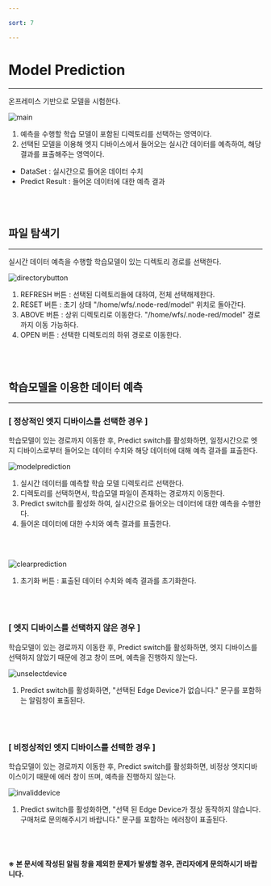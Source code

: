 ```yaml
---

sort: 7

---
```




# Model Prediction

---

온프레미스 기반으로 모델을 시험한다.<br/>

![main](images/7.1.main.png)

1. 예측을 수행할 학습 모델이 포함된 디렉토리를 선택하는 영역이다.
2. 선택된 모델을 이용해 엣지 디바이스에서 들어오는 실시간 데이터를 예측하여, 해당 결과를 표출해주는 영역이다.
- DataSet : 실시간으로 들어온 데이터 수치
- Predict Result : 들어온 데이터에 대한 예측 결과

<br/><br/>

## 파일 탐색기

---

실시간 데이터 예측을 수행할 학습모델이 있는 디렉토리 경로를 선택한다.<br/>

![directorybutton](images/7.2.directorybutton.png)

1. REFRESH 버튼 : 선택된 디렉토리들에 대하여, 전체 선택해제한다. 
2. RESET 버튼 : 초기 상태 "/home/wfs/.node-red/model" 위치로 돌아간다. 
3. ABOVE 버튼 : 상위 디렉토리로 이동한다. "/home/wfs/.node-red/model" 경로까지 이동 가능하다. 
4. OPEN 버튼 : 선택한 디렉토리의 하위 경로로 이동한다.

<br/><br/>

## 학습모델을 이용한 데이터 예측

---

### [ 정상적인 엣지 디바이스를 선택한 경우 ]

학습모델이 있는 경로까지 이동한 후, Predict switch를 활성화하면, 일정시간으로 엣지 디바이스로부터 들어오는 데이터 수치와 해당 데이터에 대해 예측 결과를 표출한다.<br/>

![modelprediction](images/7.3.modelprediction.png)

1. 실시간 데이터를 예측할 학습 모델 디렉토리르 선택한다.
2. 디렉토리를 선택하면서, 학습모델 파일이 존재하는 경로까지 이동한다.
3. Predict switch를 활성화 하여, 실시간으로 들어오는 데이터에 대한 예측을 수행한다. 
4. 들어온 데이터에 대한 수치와 예측 결과를 표출한다.

<br/><br/>

![clearprediction](images/7.4.clearprediction.png)

1. 초기화 버튼 : 표출된 데이터 수치와 예측 결과를 초기화한다.

<br/><br/>

### [ 엣지 디바이스를 선택하지 않은 경우 ]

학습모델이 있는 경로까지 이동한 후, Predict switch를 활성화하면, 엣지 디바이스를 선택하지 않았기 때문에 경고 창이 뜨며, 예측을 진행하지 않는다.<br/>

![unselectdevice](images/7.5.unselectdevice.png)

1. Predict switch를 활성화하면, "선택된 Edge Device가 없습니다." 문구를 포함하는 알림창이 표출된다.

<br/><br/>

### [ 비정상적인 엣지 디바이스를 선택한 경우 ]

학습모델이 있는 경로까지 이동한 후, Predict switch를 활성화하면, 비정상 엣지디바이스이기 때문에 에러 창이 뜨며, 예측을 진행하지 않는다.<br/>

![invaliddevice](images/7.6.invaliddevice.png)

1. Predict switch를 활성화하면, "선택 된 Edge Device가 정상 동작하지 않습니다. 구매처로 문의해주시기 바랍니다." 문구를 포함하는 에러창이 표출된다.

<br/><br/>

#### ※ 본 문서에 작성된 알림 창을 제외한 문제가 발생할 경우, 관리자에게 문의하시기 바랍니다.

